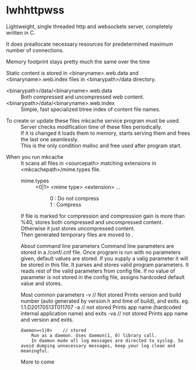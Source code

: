 # lwhhttpwss
<p>Lightweight, single threaded http and websockets server, completely written in C.</p>
<p>It does preallocate necessary resources for predetermined maximum number of connections.</p>
<p>Memory footprint stays pretty much the same over the time</p>

Static content is stored in &lt;binaryname&gt;.web.data and &lt;binaryname&gt;.web.index files in &lt;binarypath&gt;/data directory.</br>
<dl>
<dt> &lt;binarypath&gt;/data/&lt;binaryname&gt;.web.data 
<dd> Both compressed and uncompressed web content.
<dt> &lt;binarypath&gt;/data/&lt;binaryname&gt;.web.index
<dd> Simple, fast specialized btree index of content file names.
</dl>		
<dl>
<dt>To create or update these files mkcache service program must be used.
<dd>Server checks modification time of these files periodically.
<dd>If it is changed it loads them to memory, starts serving them and frees the last one seamlessly. 
<dd>This is the only condition malloc and free used after program start.
</dl>
<dl>
<dt>When you run mkcache
<dd>It scans all files in &lt;sourcepath&gt; matching extensions in &lt;mkcachepath&gt;/mime.types file.
	<dl>
	<dt>mime.types
	<dd>&lt;0|1&gt; 		&lt;mime type&gt;	&lt;extension&gt; ...
	<dl>
		<dd>0 : Do not compress
		<dd>1 : Compress
	</dl>
	</dl>
<dd>If file is marked for compression and compression gain is more than %40, stores both compressed and uncompressed content.
<dd>Otherwise it just stores uncompressed content.
<dd>Then generated temporary files are moved to <cachepath>.
	
About command line parameters
	Command line parameters are stored in a <binarypath>/conf/<binaryname>.cnf file.
	Once program is run with no parameters given, default values are stored. If you supply a valig parameter it will be stored in this file.
	It parses and stores valid program parameters.
	It reads rest of the valid parameters from config file.
	If no value of parameter is not stored in the config file, assigns hardcoded default value and stores.

Most common parameters
	-v	// Not stored
		Prints version and build number (auto generated by version.h and time of build), and exits.
		eg. 1.1.D20170513T011707
	-a	// not stored
		Prints app name (hardcoded internal application name) and exits
	-va	// not stored
		Prints app name and version and exits.
		
	daemon=<1|0>	// stored
		Run as a daemon. Uses daemon(1, 0) library call.
		In daemon mode all log messages are directed to syslog. So avoid dumping unnecessary messages, keep your log clean and meaningful.
		
More to come
		
